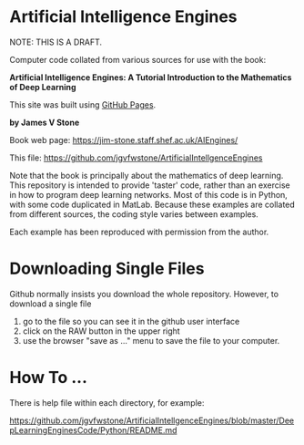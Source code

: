 # Artificial Intelligence Engines

NOTE: THIS IS A DRAFT.

Computer code collated from various sources for use with the book: 
    
**Artificial Intelligence Engines: 
    A Tutorial Introduction to the Mathematics of Deep Learning**
    
This site was built using [GitHub Pages](https://pages.github.com/).


    

**by James V Stone**

Book web page: https://jim-stone.staff.shef.ac.uk/AIEngines/

This file: https://github.com/jgvfwstone/ArtificialIntellgenceEngines

Note that the book is principally about the mathematics of deep learning.
This repository is intended to provide 'taster' code, rather than an exercise in how to program deep learning networks. Most of this code is in Python, with some code duplicated in MatLab. Because these examples are collated from different sources, the coding style varies between examples.

Each example has been reproduced with permission from the author.

Downloading Single Files
========================
Github normally insists you download the whole repository.
However, to download a single file
1) go to the file so you can see it in the github user interface 
2) click on the RAW button in the upper right
3) use the browser "save as ..." menu to save the file to your computer. 

How To ...
===========
There is help file within each directory, for example:

https://github.com/jgvfwstone/ArtificialIntellgenceEngines/blob/master/DeepLearningEnginesCode/Python/README.md
